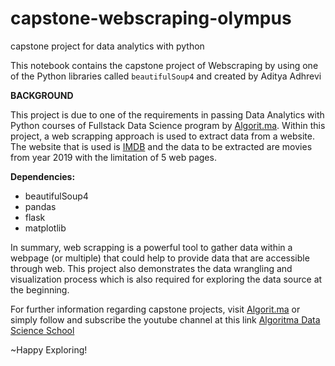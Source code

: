 # capstone-webscraping-olympus
capstone project for data analytics with python

This notebook contains the capstone project of Webscraping by using one of the Python libraries called `beautifulSoup4` and created by Aditya Adhrevi

**BACKGROUND**

This project is due to one of the requirements in passing Data Analytics with Python courses of Fullstack Data Science program by [Algorit.ma](https://algorit.ma/). Within this project, a web scrapping approach is used to extract data from a website. The website that is used is [IMDB](imdb.com/search/title/?release_date=2019-01-01,2019-12-31) and the data to be extracted are movies from year 2019 with the limitation of 5 web pages. 

**Dependencies:**

- beautifulSoup4
- pandas
- flask
- matplotlib

In summary, web scrapping is a powerful tool to gather data within a webpage (or multiple) that could help to provide data that are accessible through web. This project also demonstrates the data wrangling and visualization process which is also required for exploring the data source at the beginning.

For further information regarding capstone projects, visit [Algorit.ma](https://algorit.ma/) or simply follow and subscribe the youtube channel at this link [Algoritma Data Science School](https://www.youtube.com/channel/UCCix0G-RLoRTenSFEGrQILQ)

~Happy Exploring!
